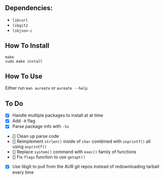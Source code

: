 ## Dependencies:
- `libcurl`
- `libgit2`
- `libjson-c`

## How To Install
```
make
sudo make install
```

## How To Use
Either run `man aureate` or `aureate --help`

## To Do
- [x] Handle multiple packages to install at at time
- [x] Add `-R` flag
- [x] Parse package info with `-Ss`
- [] Clean up parse code
- [] Reimplement `strlen()` inside of `char` combined with `snprintf()` all using `asprintf()`
- [] Replace `system()` command with `exec()` family of functions
- [] Fix `flags` function to use `getopt()`
- [x] Use libgit to pull from the AUR git repos instead of redownloading tarball every time